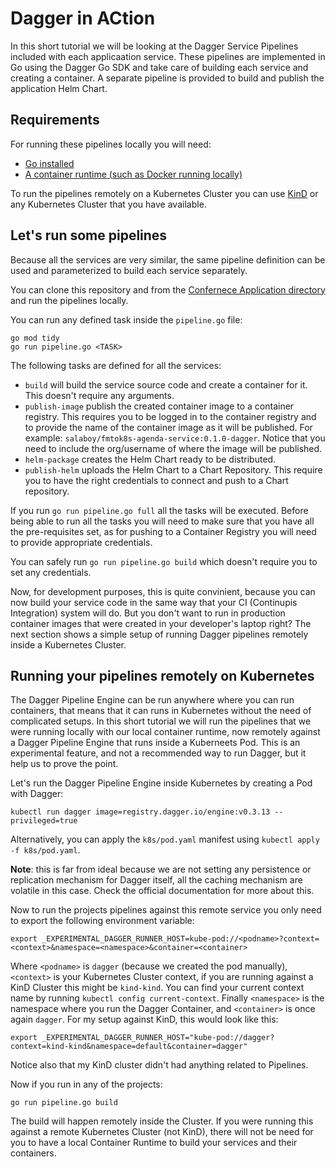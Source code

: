# Dagger in ACtion

In this short tutorial we will be looking at the Dagger Service Pipelines included with each applicaation service. 
These pipelines are implemented in Go using the Dagger Go SDK and take care of building each service and creating a container. A separate pipeline is provided to build and publish the application Helm Chart.

## Requirements

For running these pipelines locally you will need: 
- [Go installed](https://go.dev/doc/install)
- [A container runtime (such as Docker running locally)](https://docs.docker.com/get-docker/)

To run the pipelines remotely on a Kubernetes Cluster you can use [KinD](https://kind.sigs.k8s.io/) or any Kubernetes Cluster that you have available. 

## Let's run some pipelines

Because all the services are very similar, the same pipeline definition can be used and parameterized to build each service separately. 

You can clone this repository and from the [Confernece Application directory](../../conference-application/) and run the pipelines locally.  


You can run any defined task inside the `pipeline.go` file:

```
go mod tidy
go run pipeline.go <TASK>
```

The following tasks are defined for all the services: 
- `build` will build the service source code and create a container for it. This doesn't require any arguments. 
- `publish-image` publish the created container image to a container registry. This requires you to be logged in to the container registry and to provide the name of the container image as it will be published. For example: `salaboy/fmtok8s-agenda-service:0.1.0-dagger`. Notice that you need to include the org/username of where the image will be published.
- `helm-package` creates the Helm Chart ready to be distributed. 
- `publish-helm` uploads the Helm Chart to a Chart Repository. This require you to have the right credentials to connect and push to a Chart repository. 

If you run `go run pipeline.go full` all the tasks will be executed. Before being able to run all the tasks you will need to make sure that you have all the pre-requisites set, as for pushing to a Container Registry you will need to provide appropriate credentials. 

You can safely run `go run pipeline.go build` which doesn't require you to set any credentials. 

Now, for development purposes, this is quite convinient, because you can now build your service code in the same way that your CI (Continupis Integration) system will do. But you don't want to run in production container images that were created in your developer's laptop right? 
The next section shows a simple setup of running Dagger pipelines remotely inside a Kubernetes Cluster. 

## Running your pipelines remotely on Kubernetes

The Dagger Pipeline Engine can be run anywhere where you can run containers, that means that it can runs in Kubernetes without the need of complicated setups. 
In this short tutorial we will run the pipelines that we were running locally with our local container runtime, now remotely against a Dagger Pipeline Engine that runs inside a Kuberneets Pod. This is an experimental feature, and not a recommended way to run Dagger, but it help us to prove the point. 

Let's run the Dagger Pipeline Engine inside Kubernetes by creating a Pod with Dagger: 

```
kubectl run dagger image=registry.dagger.io/engine:v0.3.13 --privileged=true
```

Alternatively, you can apply the `k8s/pod.yaml` manifest using `kubectl apply -f k8s/pod.yaml`.

**Note**: this is far from ideal because we are not setting any persistence or replication mechanism for Dagger itself, all the caching mechanism are volatile in this case. Check the official documentation for more about this. 

Now to run the projects pipelines against this remote service you only need to export the following environment variable: 
```
export _EXPERIMENTAL_DAGGER_RUNNER_HOST=kube-pod://<podname>?context=<context>&namespace=<namespace>&container=<container>
```

Where `<podname>` is `dagger` (because we created the pod manually), `<context>` is your Kubernetes Cluster context, if you are running against a KinD Cluster this might be `kind-kind`. You can find your current context name by running `kubectl config current-context`. Finally `<namespace>` is the namespace where you run the Dagger Container, and `<container>` is once again `dagger`. For my setup against KinD, this would look like this: 

```
export _EXPERIMENTAL_DAGGER_RUNNER_HOST="kube-pod://dagger?context=kind-kind&namespace=default&container=dagger"
```

Notice also that my KinD cluster didn't had anything related to Pipelines. 

Now if you run in any of the projects: 
```
go run pipeline.go build 
```

The build will happen remotely inside the Cluster. If you were running this against a remote Kubernetes Cluster (not KinD), there will not be need for you to have a local Container Runtime to build your services and their containers. 
